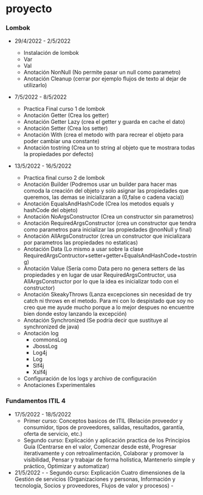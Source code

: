 # proyecto

### Lombok

- 29/4/2022 - 2/5/2022
  - Instalación de lombok
  - Var
  - Val
  - Anotación NonNull (No permite pasar un null como parametro)
  - Anotación Cleanup (cerrar por ejemplo flujos de texto al dejar de utilizarlo)
  
- 7/5/2022 - 8/5/2022
  - Practica Final curso 1 de lombok  
  - Anotación Getter (Crea los getter)
  - Anotación Getter Lazy (crea el getter y guarda en cache el dato)
  - Anotación Setter (Crea los setter)
  - Anotación With (crea el metodo with para recrear el objeto para poder cambiar una constante)
  - Anotación tostring (Crea un to string al objeto que te mostrara todas la propiedades por defecto)
- 13/5/2022 - 16/5/2022
  - Practica final curso 2 de lombok
  - Anotación Builder (Podremos usar un builder para hacer mas comoda la creación del objeto y solo asignar las propiedades que queremos, las demas se inicializaran                             a (0,false o cadena vacia))
  - Anotación EqualsAndHashCode (Crea los metodos equals y hashCode del objeto)
  - Anotación NoArgsConstructor (Crea un constructor sin parametros)
  - Anotación RequiredArgsConstructor (crea un constructor que tendra como parametros para inicializar las propiedades @nonNull y final)
  - Anotación AllArgsConstructor (crea un constructor que inicializara por parametros las propiedades no estaticas)
  - Anotación Data (Lo mismo a usar sobre la clase RequiredArgsContructor+setter+getter+EqualsAndHashCode+tostring)
  - Anotación Value (Sería como Data pero no genera setters de las propiedades y en lugar de usar RequiredArgsContructor, usa AllArgsConstructor por lo que la idea es inicializar todo con el constructor)
  - Anotación SkeakyThrows (Lanza excepciones sin necesidad de try catch ni throws en el metodo. Para mi con lo despistado que soy no creo que me ayude mucho porque a lo mejor despues no encuentre bien donde estoy lanzando la excepción)
  - Anotación Synchronized (Se podría decir que sustituye al synchronized de java)
  - Anotación log
    - commonsLog  
    - JbossLog
    - Log4j
    - Log 
    - Slf4j
    - Xslf4j
  - Configuración de los logs y archivo de configuración
  - Anotaciones Experimentales
  
  
### Fundamentos ITIL 4
  - 17/5/2022 - 18/5/2022
    - Primer curso: Conceptos basicos de ITIL (Relación proveedor y consumidor, tipos de proveedores, salidas, resultados, garantía, oferta de servicio, etc.)
    - Segundo curso: Explicación y aplicación practica de los Principios Guía (Centrarse en el valor, Comenzar desde esté, Progresar iterativamente y con retroalimentación, Colaborar y promover la visibilidad, Pensar y trabajar de forma holística, Mantenerlo simple y práctico, Optimizar y automatizar)
   - 21/5/2022
    -   - Segundo curso: Explicación Cuatro dimensiones de la Gestión de servicios (Organizaciones y personas, Información y tecnología, Socios y proveedores, Flujos de valor y procesos)
    -   
